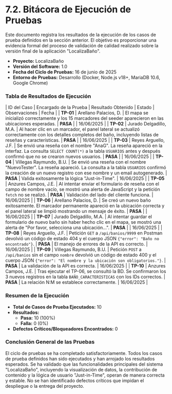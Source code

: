 # 7.2. Bitácora de Ejecución de Pruebas

Este documento registra los resultados de la ejecución de los casos de prueba definidos en la sección anterior. El objetivo es proporcionar una evidencia formal del proceso de validación de calidad realizado sobre la versión final de la aplicación "LocalizaBaño".

- **Proyecto:** LocalizaBaño
- **Versión del Software:** 1.0
- **Fecha del Ciclo de Pruebas:** 16 de junio de 2025
- **Entorno de Pruebas:** Desarrollo (Docker, Node.js v18+, MariaDB 10.6, Google Chrome)

### Tabla de Resultados de Ejecución

| ID del Caso | Encargado de la Prueba | Resultado Obtenido | Estado | Observaciones | Fecha |
| **TP-01** | Arellano Palacios, D. | El mapa se inicializó correctamente y los 15 marcadores del seeder aparecieron en las ubicaciones esperadas. | **PASA** | | 16/06/2025 |
| **TP-02** | Jurado Delgadillo, M.A. | Al hacer clic en un marcador, el panel lateral se actualizó correctamente con los detalles completos del baño, incluyendo listas de reseñas y características. | **PASA** | | 16/06/2025 |
| **TP-03** | Reyes Arguello, J.F. | Se envió una reseña con el nombre "AnaG". La reseña apareció en la interfaz. La consulta `SELECT COUNT(*)` a la tabla `USUARIOS` antes y después confirmó que no se crearon nuevos usuarios. | **PASA** | | 16/06/2025 |
| **TP-04** | Villegas Raymundo, B.U. | Se envió una reseña con el nombre "NuevoTester". La reseña apareció. La consulta a la tabla `USUARIOS` confirmó la creación de un nuevo registro con ese nombre y un email autogenerado. | **PASA** | Valida exitosamente la lógica "Just-in-Time". | 16/06/2025 |
| **TP-05** | Anzures Campos, J.E. | Al intentar enviar el formulario de reseña con el campo de nombre vacío, se mostró una alerta de JavaScript y la petición `fetch` no se realizó. | **PASA** | Validación del lado del cliente funciona. | 16/06/2025 |
| **TP-06** | Arellano Palacios, D. | Se creó un nuevo baño exitosamente. El marcador permanente apareció en la ubicación correcta y el panel lateral se limpió mostrando un mensaje de éxito. | **PASA** | | 16/06/2025 |
| **TP-07** | Jurado Delgadillo, M.A. | Al intentar guardar el formulario de nuevo baño sin haber hecho clic en el mapa, se mostró una alerta de "Por favor, selecciona una ubicación...". | **PASA** | | 16/06/2025 |
| **TP-08** | Reyes Arguello, J.F. | Petición `GET` a `/api/banios/9999` en Postman devolvió un código de estado 404 y el cuerpo JSON `{"error": "Baño no encontrado"}`. | **PASA** | El manejo de errores de la API es correcto. | 16/06/2025 |
| **TP-09** | Villegas Raymundo, B.U. | Petición `POST` a `/api/banios` sin el campo `nombre` devolvió un código de estado 400 y el cuerpo JSON `{"error": "El nombre y la ubicación son obligatorios."}`. | **PASA** | La validación de la API es correcta. | 16/06/2025 |
| **TP-10** | Anzures Campos, J.E. | Tras ejecutar el TP-06, se consultó la BD. Se confirmaron los 3 nuevos registros en la tabla `BAÑO_CARACTERISTICAS` con los IDs correctos. | **PASA** | La relación N:M se establece correctamente. | 16/06/2025 |

### Resumen de la Ejecución

- **Total de Casos de Prueba Ejecutados:** 10
- **Resultados:**
  - **Pasa:** 10 (100%)
  - **Falla:** 0 (0%)
- **Defectos Críticos/Bloqueadores Encontrados:** 0

### Conclusión General de las Pruebas

El ciclo de pruebas se ha completado satisfactoriamente. Todos los casos de prueba definidos han sido ejecutados y han arrojado los resultados esperados. Se ha validado que las funcionalidades principales del sistema "LocalizaBaño", incluyendo la visualización de datos, la contribución de contenido y la lógica de usuario "Just-in-Time", operan de manera correcta y estable. No se han identificado defectos críticos que impidan el despliegue o la entrega del proyecto.
